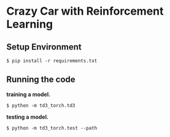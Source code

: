 # Crazy Car with Reinforcement Learning

## Setup Environment

```shell
$ pip install -r requirements.txt
```

## Running the code

**training a model.**

```shell
$ python -m td3_torch.td3
```

**testing a model.**

```shell
$ python -m td3_torch.test --path
```

